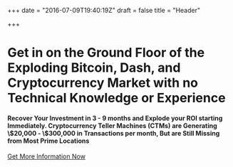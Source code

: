 +++
date = "2016-07-09T19:40:19Z"
draft = false
title = "Header"

+++
<h1>Get in on the Ground Floor of the Exploding Bitcoin, Dash, and Cryptocurrency Market with no Technical Knowledge or Experience</h1>
<h4>Recover Your Investment in 3 - 9 months and Explode your ROI starting Immediately. Cryptocurrency Teller Machines (CTMs) are Generating \$20,000 - \$300,000 in Transactions per month, But are Still Missing from Most Prime Locations</h4><a href="#" class="u-btn u-btn-large theme-btn-primary">Get More Information Now</a>
